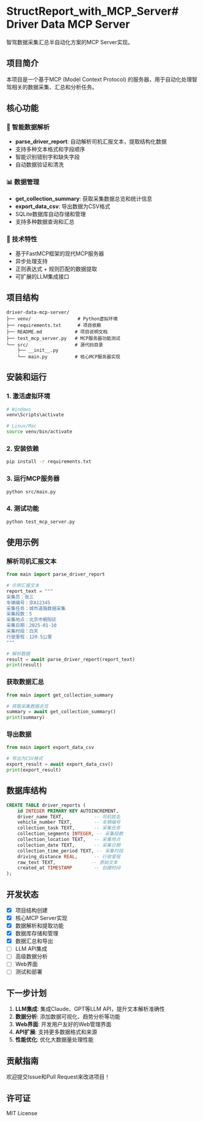 # StructReport_with_MCP_Server# Driver Data MCP Server

智驾数据采集汇总半自动化方案的MCP Server实现。

## 项目简介

本项目是一个基于MCP (Model Context Protocol) 的服务器，用于自动化处理智驾相关的数据采集、汇总和分析任务。

## 核心功能

### 🚗 智能数据解析
- **parse_driver_report**: 自动解析司机汇报文本，提取结构化数据
- 支持多种文本格式和字段顺序
- 智能识别错别字和缺失字段
- 自动数据验证和清洗

### 📊 数据管理
- **get_collection_summary**: 获取采集数据总览和统计信息
- **export_data_csv**: 导出数据为CSV格式
- SQLite数据库自动存储和管理
- 支持多种数据查询和汇总

### 🔧 技术特性
- 基于FastMCP框架的现代MCP服务器
- 异步处理支持
- 正则表达式 + 规则匹配的数据提取
- 可扩展的LLM集成接口

## 项目结构

```
driver-data-mcp-server/
├── venv/                 # Python虚拟环境
├── requirements.txt      # 项目依赖
├── README.md            # 项目说明文档
├── test_mcp_server.py   # MCP服务器功能测试
└── src/                 # 源代码目录
    ├── __init__.py
    └── main.py          # 核心MCP服务器实现
```

## 安装和运行

### 1. 激活虚拟环境
```bash
# Windows
venv\Scripts\activate

# Linux/Mac
source venv/bin/activate
```

### 2. 安装依赖
```bash
pip install -r requirements.txt
```

### 3. 运行MCP服务器
```bash
python src/main.py
```

### 4. 测试功能
```bash
python test_mcp_server.py
```

## 使用示例

### 解析司机汇报文本
```python
from main import parse_driver_report

# 示例汇报文本
report_text = """
采集员：张三
车辆编号：京A12345
采集任务：城市道路数据采集
采集段数：5
采集地点：北京市朝阳区
采集日期：2025-01-10
采集时段：白天
行驶里程：120.5公里
"""

# 解析数据
result = await parse_driver_report(report_text)
print(result)
```

### 获取数据汇总
```python
from main import get_collection_summary

# 获取采集数据总览
summary = await get_collection_summary()
print(summary)
```

### 导出数据
```python
from main import export_data_csv

# 导出为CSV格式
export_result = await export_data_csv()
print(export_result)
```

## 数据库结构

```sql
CREATE TABLE driver_reports (
    id INTEGER PRIMARY KEY AUTOINCREMENT,
    driver_name TEXT,           -- 司机姓名
    vehicle_number TEXT,        -- 车辆编号
    collection_task TEXT,       -- 采集任务
    collection_segments INTEGER, -- 采集段数
    collection_location TEXT,   -- 采集地点
    collection_date TEXT,       -- 采集日期
    collection_time_period TEXT, -- 采集时段
    driving_distance REAL,      -- 行驶里程
    raw_text TEXT,             -- 原始文本
    created_at TIMESTAMP        -- 创建时间
);
```

## 开发状态

- [x] 项目结构创建
- [x] 核心MCP Server实现
- [x] 数据解析和提取功能
- [x] 数据库存储和管理
- [x] 数据汇总和导出
- [ ] LLM API集成
- [ ] 高级数据分析
- [ ] Web界面
- [ ] 测试和部署

## 下一步计划

1. **LLM集成**: 集成Claude、GPT等LLM API，提升文本解析准确性
2. **数据分析**: 添加数据可视化、趋势分析等功能
3. **Web界面**: 开发用户友好的Web管理界面
4. **API扩展**: 支持更多数据格式和来源
5. **性能优化**: 优化大数据量处理性能

## 贡献指南

欢迎提交Issue和Pull Request来改进项目！

## 许可证

MIT License
